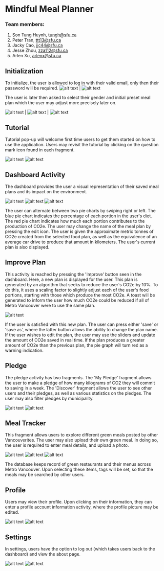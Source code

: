 # Mindful Meal Planner 
### Team members:
1. Son Tung Huynh, <tungh@sfu.ca>
2. Peter Tran, <ttt13@sfu.ca>
3. Jacky Cao, <jjc44@sfu.ca>
4. Jesse Zhou, <zza112@sfu.ca>
5. Arlen Xu, <arlenx@sfu.ca>


## Initialization
To initialize, the user is allowed to log in with their valid email, only then their password will be required. 
![alt text](ReadmePic/Sprint3/welcomesignin.PNG) | ![alt text](ReadmePic/Sprint3/welcomeemail.PNG)


The user is later then asked to select their gender and initial preset meal plan which the user may adjust more precisely later on.


![alt text](ReadmePic/Sprint3/welcomegreetings.PNG) | ![alt text](ReadmePic/Sprint3/welcomepresetplan.PNG) | ![alt text](ReadmePic/Sprint3/welcomeadjust.PNG)

## Tutorial
Tutorial pop-up will welcome first time users to get them started on how to use the application. Users may revisit the tutorial by clicking on the question mark icon found in each fragment.

![alt text](ReadmePic/Sprint3/tutorialdashboard.PNG) ![alt text](ReadmePic/Sprint3/tutorialimprove.PNG)


## Dashboard Activity
The dashboard provides the user a visual representation of their saved meal plans and its impact on the environment.

![alt text](ReadmePic/Sprint3/dashboardblue.PNG) ![alt text](ReadmePic/Sprint3/dashboardred.PNG) ![alt text](ReadmePic/Sprint3/dashboardplanlist.PNG)


The user can alternate between two pie charts by swiping right or left. The blue pie chart indicates the percentage of each portion in the user's diet. The red pie chart indicates how much each portion contributes to the production of CO2e.
The user may change the name of the meal plan by pressing the edit icon.
The user is given the approximate metric tonnes of CO2e created from the selected food plan, as well as the equivalence of an average car drive to produce that amount in kilometers.
The user's current plan is also displayed. 

## Improve Plan
This activity is reached by pressing the 'Improve' button seen in the dashboard. Here, a new plan is displayed for the user. This plan is generated by an algorithm that seeks to reduce the user's CO2e by 10%. To do this, it uses a scaling factor to slightly adjust each of the user's food portions, starting with those which produce the most CO2e.
A toast will be generated to inform the user how much CO2e could be reduced if all of Metro Vancouver were to use the same plan.

![alt text](ReadmePic/Sprint3/improve.PNG)

If the user is satisfied with this new plan. The user can press either 'save' or 'save as', where the latter button allows the ability to change the plan name.
If the user wishes to edit the plan, the user may use the sliders and update the amount of CO2e saved in real time. If the plan produces a greater amount of CO2e than the previous plan, the pie graph will turn red as a warning indication.


## Pledge 
The pledge activity has two fragments. The 'My Pledge' fragment allows the user to make a pledge of how many kilograms of CO2 they will commit to saving in a week. The 'Discover' fragment allows the user to see other users and their pledges, as well as various statistics on the pledges. The user may also filter pledges by municipality.

![alt text](ReadmePic/Sprint3/pledgemypledge.PNG) ![alt text](ReadmePic/Sprint3/pledgediscover.PNG)

## Meal Tracker
This fragment allows users to explore different green meals posted by other Vancouverites. The user may also upload their own green meal. In doing so, the user is required to enter meal details, and upload a photo.

![alt text](ReadmePic/Sprint3/mealtrackerfeed.PNG) ![alt text](ReadmePic/Sprint3/mealtrackeraddmeal.PNG) ![alt text](ReadmePic/Sprint3/mealtrackeraddphoto.PNG)

The database keeps record of green restaurants and their menus across Metro Vancouver. Upon selecting these items, tags will be set, so that the meals may be searched by other users.

## Profile
Users may view their profile. Upon clicking on their information, they can enter a profile account information activity, where the profile picture may be edited.

![alt text](ReadmePic/Sprint3/profile.PNG) ![alt text](ReadmePic/Sprint3/profileaccountinfo.PNG)

## Settings 
In settings, users have the option to log out (which takes users back to the dashboard) and view the about page.

![alt text](ReadmePic/Sprint3/settingsview.PNG) ![alt text](ReadmePic/Sprint3/settingsabout.PNG)


